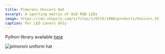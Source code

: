 ```yaml
---
title: Pimoroni Unicorn Hat
excerpt: A sporting matrix of 8x8 RGB LEDs
image: https://cdn.shopify.com/s/files/1/0174/1800/products/Unicorn_Still_4_1024x1024.jpg
caption: For LED Lovers Only
---
```

Python library available [here](https://github.com/pimoroni/unicorn-hat)

![pimoroni uniform hat](https://blog.adafruit.com/wp-content/uploads/2014/12/NewImage76.png)
